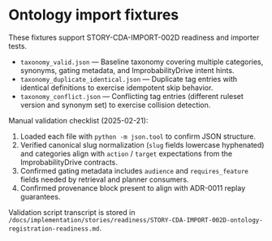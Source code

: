 # Ontology import fixtures

These fixtures support STORY-CDA-IMPORT-002D readiness and importer tests.

- `taxonomy_valid.json` — Baseline taxonomy covering multiple categories, synonyms, gating metadata, and ImprobabilityDrive intent hints.
- `taxonomy_duplicate_identical.json` — Duplicate tag entries with identical definitions to exercise idempotent skip behavior.
- `taxonomy_conflict.json` — Conflicting tag entries (different ruleset version and synonym set) to exercise collision detection.

Manual validation checklist (2025-02-21):

1. Loaded each file with `python -m json.tool` to confirm JSON structure.
2. Verified canonical slug normalization (`slug` fields lowercase hyphenated) and categories align with `action` / `target` expectations from the ImprobabilityDrive contracts.
3. Confirmed gating metadata includes `audience` and `requires_feature` fields needed by retrieval and planner consumers.
4. Confirmed provenance block present to align with ADR-0011 replay guarantees.

Validation script transcript is stored in `/docs/implementation/stories/readiness/STORY-CDA-IMPORT-002D-ontology-registration-readiness.md`.
